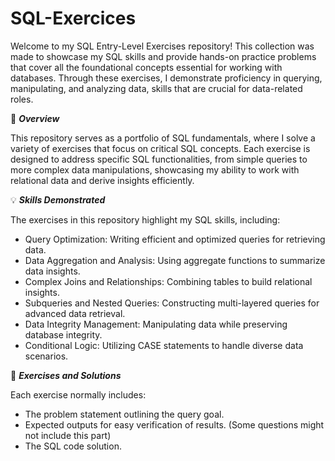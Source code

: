 # SQL-Exercices

Welcome to my SQL Entry-Level Exercises repository! This collection was made to showcase my SQL skills and provide hands-on practice problems that cover all the foundational concepts essential for working with databases. Through these exercises, I demonstrate proficiency in querying, manipulating, and analyzing data, skills that are crucial for data-related roles.

📖 ***Overview***

This repository serves as a portfolio of SQL fundamentals, where I solve a variety of exercises that focus on critical SQL concepts. Each exercise is designed to address specific SQL functionalities, from simple queries to more complex data manipulations, showcasing my ability to work with relational data and derive insights efficiently.

💡 ***Skills Demonstrated***

The exercises in this repository highlight my SQL skills, including:

- Query Optimization: Writing efficient and optimized queries for retrieving data.
- Data Aggregation and Analysis: Using aggregate functions to summarize data insights.
- Complex Joins and Relationships: Combining tables to build relational insights.
- Subqueries and Nested Queries: Constructing multi-layered queries for advanced data retrieval.
- Data Integrity Management: Manipulating data while preserving database integrity.
- Conditional Logic: Utilizing CASE statements to handle diverse data scenarios.

📝 ***Exercises and Solutions***

Each exercise normally includes: 
- The problem statement outlining the query goal.
- Expected outputs for easy verification of results. (Some questions might not include this part)
- The SQL code solution.
